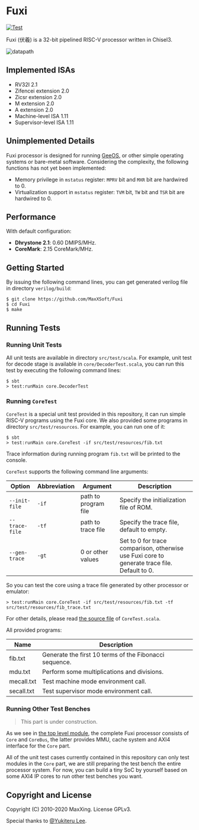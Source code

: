 # Fuxi

[![Test](https://github.com/MaxXSoft/Fuxi/workflows/Test/badge.svg)](https://github.com/MaxXSoft/Fuxi)

Fuxi (伏羲) is a 32-bit pipelined RISC-V processor written in Chisel3.

![datapath](img/datapath.svg)

## Implemented ISAs

* RV32I 2.1
* Zifencei extension 2.0
* Zicsr extension 2.0
* M extension 2.0
* A extension 2.0
* Machine-level ISA 1.11
* Supervisor-level ISA 1.11

## Unimplemented Details

Fuxi processor is designed for running [GeeOS](https://github.com/MaxXSoft/GeeOS), or other simple operating systems or bare-metal software. Considering the complexity, the following functions has not yet been implemented:

* Memory privilege in `mstatus` register: `MPRV` bit and `MXR` bit are hardwired to 0.
* Virtualization support in `mstatus` register: `TVM` bit, `TW` bit and `TSR` bit are hardwired to 0.

## Performance

With default configuration:

* **Dhrystone 2.1**: 0.60 DMIPS/MHz.
* **CoreMark**: 2.15 CoreMark/MHz.

## Getting Started

By issuing the following command lines, you can get generated verilog file in directory `verilog/build`:

```
$ git clone https://github.com/MaxXSoft/Fuxi
$ cd Fuxi
$ make
```

## Running Tests

### Running Unit Tests

All unit tests are available in directory `src/test/scala`. For example, unit test for decode stage is available in `core/DecoderTest.scala`, you can run this test by executing the following command lines:

```
$ sbt
> test:runMain core.DecoderTest
```

### Running `CoreTest`

`CoreTest` is a special unit test provided in this repository, it can run simple RISC-V programs using the Fuxi core. We also provided some programs in directory `src/test/resources`. For example, you can run one of it:

```
$ sbt
> test:runMain core.CoreTest -if src/test/resources/fib.txt
```

Trace information during running program `fib.txt` will be printed to the console.

`CoreTest` supports the following command line arguments:

| Option          | Abbreviation  | Argument              | Description
| -               | -             | -                     | -
| `--init-file`   | `-if`         | path to program file  | Specify the initialization file of ROM.
| `--trace-file`  | `-tf`         | path to trace file    | Specify the trace file, default to empty.
| `--gen-trace`   | `-gt`         | 0 or other values     | Set to 0 for trace comparison, otherwise use Fuxi core to generate trace file. Default to 0.

So you can test the core using a trace file generated by other processor or emulator:

```
> test:runMain core.CoreTest -if src/test/resources/fib.txt -tf src/test/resources/fib_trace.txt
```

For other details, please read [the source file](src/test/scala/core/CoreTest.scala) of `CoreTest.scala`.

All provided programs:

| Name        | Description
| -           | -
| fib.txt     | Generate the first 10 terms of the Fibonacci sequence.
| mdu.txt     | Perform some multiplications and divisions.
| mecall.txt  | Test machine mode environment call.
| secall.txt  | Test supervisor mode environment call.

### Running Other Test Benches

> This part is under construction.

As we see in [the top level module](src/main/scala/Fuxi.scala), the complete Fuxi processor consists of `Core` and `CoreBus`, the latter provides MMU, cache system and AXI4 interface for the `Core` part.

All of the unit test cases currently contained in this repository can only test modules in the `Core` part, we are still preparing the test bench the entire processor system. For now, you can build a tiny SoC by yourself based on some AXI4 IP cores to run other test benches you want.

## Copyright and License

Copyright (C) 2010-2020 MaxXing. License GPLv3.

Special thanks to [@Yukiteru Lee](https://github.com/wfly1998/).
